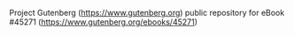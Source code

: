 Project Gutenberg (https://www.gutenberg.org) public repository for eBook #45271 (https://www.gutenberg.org/ebooks/45271)
